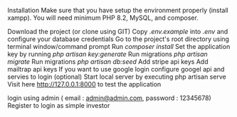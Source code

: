 Installation
Make sure that you have setup the environment properly (install xampp). You will need minimum PHP 8.2, MySQL, and composer.

Download the project (or clone using GIT)
Copy _.env.example_ into _.env_ and configure your database credentials
Go to the project's root directory using terminal window/command prompt
Run _composer install_
Set the application key by running _php artisan key:generate_
Run migrations _php artisan migrate_
Run migrations _php artisan db:seed_
Add stripe api keys
Add mailtrap api keys
If you want to use google login configure googel api and servies to login (optional)
Start local server by executing php artisan serve
Visit here http://127.0.0.1:8000 to test the application

login using admin ( email : admin@admin.com, password : 12345678)
Register to login as simple investor 

